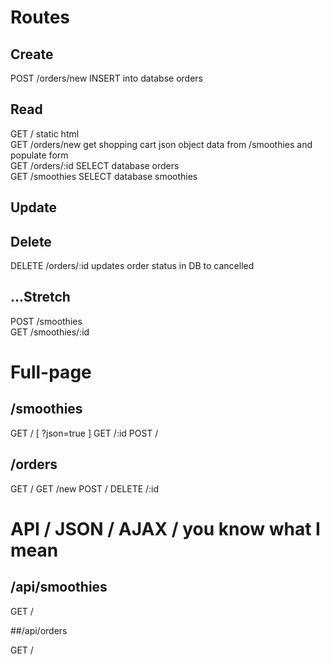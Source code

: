 # Routes

## Create 
POST /orders/new            INSERT into databse orders 

## Read
GET /                       static html                      
GET /orders/new             get shopping cart json object data from /smoothies and populate form   
GET /orders/:id             SELECT database orders      
GET /smoothies              SELECT database smoothies   

## Update

## Delete
DELETE /orders/:id          updates order status in DB to cancelled 

## ...Stretch
POST /smoothies                           
GET  /smoothies/:id                        


# Full-page

## /smoothies

GET     /               [ ?json=true ]
GET     /:id
POST    /

## /orders

GET     /
GET     /new
POST    /
DELETE  /:id


# API / JSON / AJAX / you know what I mean

## /api/smoothies

GET /

##/api/orders

GET /

